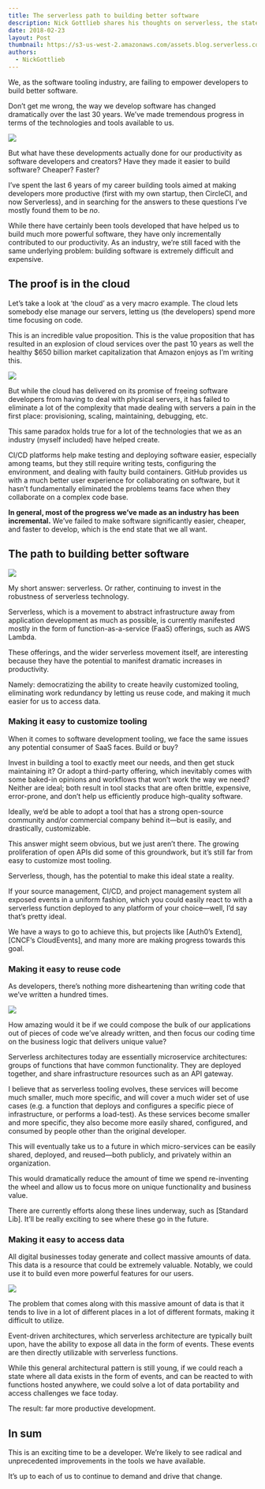 ```yaml
---
title: The serverless path to building better software
description: Nick Gottlieb shares his thoughts on serverless, the state of software, and industry-wide opportunities for accelerating productivity.
date: 2018-02-23
layout: Post
thumbnail: https://s3-us-west-2.amazonaws.com/assets.blog.serverless.com/better+software/devs.jpeg
authors:
  - NickGottlieb
---
```


We, as the software tooling industry, are failing to empower developers to build better software. 

Don’t get me wrong, the way we develop software has changed dramatically over the last 30 years. We’ve made tremendous progress in terms of the technologies and tools available to us.

<img src="https://s3-us-west-2.amazonaws.com/assets.blog.serverless.com/better+software/devs.jpeg">

But what have these developments actually done for our productivity as software developers and creators? Have they made it easier to build software? Cheaper? Faster?

I’ve spent the last 6 years of my career building tools aimed at making developers more productive (first with my own startup, then CircleCI, and now Serverless), and in searching for the answers to these questions I’ve mostly found them to be *no*.

While there have certainly been tools developed that have helped us to build much more powerful software, they have only incrementally contributed to our productivity. As an industry, we’re still faced with the same underlying problem: building software is extremely difficult and expensive.

## The proof is in the cloud

Let’s take a look at ‘the cloud’ as a very macro example. The cloud lets somebody else manage our servers, letting us (the developers) spend more time focusing on code.

This is an incredible value proposition. This is the value proposition that has resulted in an explosion of cloud services over the past 10 years as well the healthy $650 billion market capitalization that Amazon enjoys as I’m writing this.

<img src="https://s3-us-west-2.amazonaws.com/assets.blog.serverless.com/better+software/amazon-market-cap2.png">

But while the cloud has delivered on its promise of freeing software developers from having to deal with physical servers, it has failed to eliminate a lot of the complexity that made dealing with servers a pain in the first place: provisioning, scaling, maintaining, debugging, etc.

This same paradox holds true for a lot of the technologies that we as an industry (myself included) have helped create.

CI/CD platforms help make testing and deploying software easier, especially among teams, but they still require writing tests, configuring the environment, and dealing with faulty build containers. GitHub provides us with a much better user experience for collaborating on software, but it hasn’t fundamentally eliminated the problems teams face when they  collaborate on a complex code base. 

**In general, most of the progress we’ve made as an industry has been incremental.** We’ve failed to make software significantly easier, cheaper, and faster to develop, which is the end state that we all want.

## The path to building better software

<img src="https://s3-us-west-2.amazonaws.com/assets.blog.serverless.com/better+software/path.jpeg">

My short answer: serverless. Or rather, continuing to invest in the robustness of serverless technology.

Serverless, which is a movement to abstract infrastructure away from application development as much as possible, is currently manifested mostly in the form of function-as-a-service (FaaS) offerings, such as AWS Lambda.

These offerings, and the wider serverless movement itself, are interesting because they have the potential to manifest dramatic increases in productivity.

Namely: democratizing the ability to create heavily customized tooling, eliminating work redundancy by letting us reuse code, and making it much easier for us to access data.

### Making it easy to customize tooling
When it comes to software development tooling, we face the same issues any potential consumer of SaaS faces. Build or buy?

Invest in building a tool to exactly meet our needs, and then get stuck maintaining it? Or adopt a third-party offering, which inevitably comes with some baked-in opinions and workflows that won’t work the way we need? Neither are ideal; both result in tool stacks that are often brittle, expensive, error-prone, and don’t help us efficiently produce high-quality software.

Ideally, we’d be able to adopt a tool that has a strong open-source community and/or commercial company behind it—but is easily, and drastically, customizable.

This answer might seem obvious, but we just aren’t there. The growing proliferation of open APIs did some of this groundwork, but it’s still far from easy to customize most tooling.

Serverless, though, has the potential to make this ideal state a reality.

If your source management, CI/CD, and project management system all exposed events in a uniform fashion, which you could easily react to with a serverless function deployed to any platform of your choice—well, I’d say that’s pretty ideal.

We have a ways to go to achieve this, but projects like [Auth0’s Extend], [CNCF’s CloudEvents], and many more are making progress towards this goal.	

### Making it easy to reuse code
As developers, there’s nothing more disheartening than writing code that we’ve written a hundred times.

<img src="https://s3-us-west-2.amazonaws.com/assets.blog.serverless.com/better+software/reuse-code.jpeg">

How amazing would it be if we could compose the bulk of our applications out of pieces of code we’ve already written, and then focus our coding time on the business logic that delivers unique value? 

Serverless architectures today are essentially microservice architectures: groups of functions that have common functionality. They are deployed together, and share infrastructure resources such as an API gateway.

I believe that as serverless tooling evolves, these services will become much smaller, much more specific, and will cover a much wider set of use cases (e.g. a function that deploys and configures a specific piece of infrastructure, or performs a load-test). As these services become smaller and more specific, they also become more easily shared, configured, and consumed by people other than the original developer.

This will eventually take us to a future in which micro-services can be easily shared, deployed, and reused—both publicly, and privately within an organization.

This would dramatically reduce the amount of time we spend re-inventing the wheel and allow us to focus more on unique functionality and business value. 

There are currently efforts along these lines underway, such as [Standard Lib]. It’ll be really exciting to see where these go in the future.  

### Making it easy to access data
All digital businesses today generate and collect massive amounts of data. This data is a resource that could be extremely valuable. Notably, we could use it to build even more powerful features for our users.

<img src="https://s3-us-west-2.amazonaws.com/assets.blog.serverless.com/better+software/data2.jpeg">

The problem that comes along with this massive amount of data is that it tends to live in a lot of different places in a lot of different formats, making it difficult to utilize.

Event-driven architectures, which serverless architecture are typically built upon, have the ability to expose all data in the form of events. These events are then directly utilizable with serverless functions.  

While this general architectural pattern is still young, if we could reach a state where all data exists in the form of events, and can be reacted to with functions hosted anywhere, we could solve a lot of data portability and access challenges we face today.

The result: far more productive development.

## In sum
This is an exciting time to be a developer. We’re likely to see radical and unprecedented improvements in the tools we have available.

It’s up to each of us to continue to demand and drive that change. 
